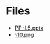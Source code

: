 # Files
- [PP ป.5.pptx](https://onedrive.live.com/redir?resid=43A27667C4E60E09%21211&authkey=%21AKmaIC2Sqt9ylGk&page=Download)
- [ร10.png](i.imgur.com/A2ygUqu.jpg)
